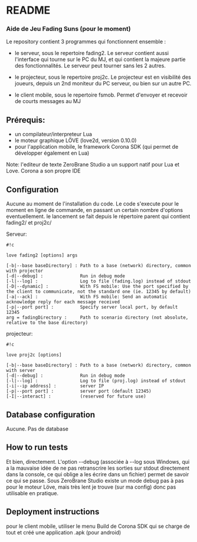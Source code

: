 # README #

### Aide de Jeu Fading Suns (pour le moment) ###

Le repository contient 3 programmes qui fonctionnent ensemble :

- le serveur, sous le repertoire fading2. Le serveur contient aussi l'interface qui tourne sur le PC du MJ, et qui contient la majeure partie des fonctionnalités. Le serveur peut tourner sans les 2 autres.

- le projecteur, sous le repertoire proj2c. Le projecteur est en visibilité des joueurs, depuis un 2nd moniteur du PC serveur, ou bien sur un autre PC. 

- le client mobile, sous le repertoire fsmob. Permet d'envoyer et recevoir de courts messages au MJ

## Prérequis:
- un compilateur/interpreteur Lua
- le moteur graphique LÖVE (love2d, version 0.10.0)
- pour l'application mobile, le framework Corona SDK (qui permet de développer également en Lua)

Note: l'editeur de texte ZeroBrane Studio a un support natif pour Lua et Love. Corona a son propre IDE

## Configuration
Aucune au moment de l'installation du code.
Le code s'execute pour le moment en ligne de commande, en passant un certain nombre d'options eventuellement.
le lancement se fait depuis le répertoire parent qui contient fading2/ et proj2c/

Serveur:


```
#!c

love fading2 [options] args

[-b|--base baseDirectory] : Path to a base (network) directory, common with projector
[-d|--debug] :              Run in debug mode
[-l|--log] :                Log to file (fading.log) instead of stdout
[-D|--dynamic] :            With FS mobile: Use the port specified by the client to communicate, not the standard one (ie. 12345 by default)
[-a|--ack] :                With FS mobile: Send an automatic acknowledge reply for each message received
[-p|--port port] :          Specify server local port, by default 12345
arg = fadingDirectory :     Path to scenario directory (not absolute, relative to the base directory)
```

projecteur:


```
#!c

love proj2c [options]

[-b|--base baseDirectory] : Path to a base (network) directory, common with server
[-d|--debug] :              Run in debug mode
[-l|--log] :                Log to file (proj.log) instead of stdout
[-i|--ip address] :         server IP 
[-p|--port port] :          server port (default 12345)
[-I|--interact] :           (reserved for future use)

```

## Database configuration
Aucune. Pas de database

## How to run tests
Et bien, directement. L'option --debug (associée à --log sous Windows, qui a la mauvaise idée de ne pas retranscrire les sorties sur stdout directement dans la console, ce qui oblige a les écrire dans un fichier) permet de savoir ce qui se passe. Sous ZeroBrane Studio existe un mode debug pas à pas pour le moteur Löve, mais très lent je trouve (sur ma config) donc pas utilisable en pratique.


## Deployment instructions

pour le client mobile, utiliser le menu Build de Corona SDK qui se charge de tout et créé une application .apk (pour android)